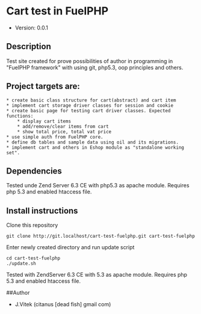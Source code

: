 # Cart test in FuelPHP

* Version: 0.0.1

## Description

Test site created for prove possibilities of author in programming in "FuelPHP framework" with using git, php5.3, oop principles and others.

## Project targets are:

	* create basic class structure for cart(abstract) and cart item
	* implement cart storage driver classes for session and cookie
	* create basic page for testing cart driver classes. Expected functions:
		* display cart items
		* add/remove/clear items from cart
		* show total price, total vat price
	* use simple auth from FuelPHP core.
	* define db tables and sample data using oil and its migrations.
	* implement cart and others in Eshop module as "standalone working set".

## Dependencies

Tested unde Zend Server 6.3 CE with php5.3 as apache module. Requires php 5.3 and enabled htaccess file.

## Install instructions

Clone this repository

	git clone http://git.localhost/cart-test-fuelphp.git cart-test-fuelphp

Enter newly created directory and run update script

	cd cart-test-fuelphp
	./update.sh

Tested with ZendServer 6.3 CE with 5.3 as apache module. Requires php 5.3 and enabled htaccess file.

##Author

* J.Vitek (citanus [dead fish] gmail com)


